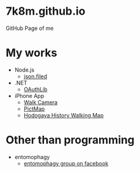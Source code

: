 # 7k8m.github.io
GitHub Page of me

# My works
* Node.js
    * [json.filed](https://github.com/7k8m/json.filed)
* .NET
    * [OAuthLib](http://oauthlib.codeplex.com) 
* iPhone App
    * [Walk Camera](https://itunes.apple.com/gb/app/walkcamera/id968281469?mt=8)
    * [PictMap](https://itunes.apple.com/us/app/pictmap/id712945065?mt=8)
    * [Hodogaya History Walking Map](https://itunes.apple.com/us/app/hodogaya-history-walking-map/id720126011?l=ja&ls=1&mt=8)

# Other than programming
* entomophagy
    * [entomophagy group on facebook](https://www.facebook.com/groups/entomophagy/) 
